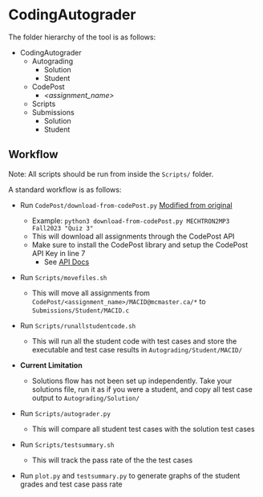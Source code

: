 # CodingAutograder
The folder hierarchy of the tool is as follows:

- CodingAutograder
  - Autograding
    - Solution
    - Student
  - CodePost
    - *<assignment_name>*
  - Scripts
  - Submissions
    - Solution
    - Student


## Workflow
Note: All scripts should be run from inside the `Scripts/` folder.

A standard workflow is as follows:
- Run `CodePost/download-from-codePost.py` [Modified from original](https://github.com/codepost-io/download-from-codePost)
  - Example: `python3 download-from-codePost.py MECHTRON2MP3 Fall2023 "Quiz 3"`
  - This will download all assignments through the CodePost API
  - Make sure to install the CodePost library and setup the CodePost API Key in line 7
    - See [API Docs](https://docs.codepost.io/reference/welcome-api-v10)

- Run `Scripts/movefiles.sh`
  - This will move all assignments from `CodePost/<assignment_name>/MACID@mcmaster.ca/*` to `Submissions/Student/MACID.c`

- Run `Scripts/runallstudentcode.sh`
  - This will run all the student code with test cases and store the executable and test case results in `Autograding/Student/MACID/`

- **Current Limitation**
  - Solutions flow has not been set up independently. Take your solutions file, run it as if you were a student, and copy all test case output to `Autograding/Solution/`

- Run `Scripts/autograder.py`
  - This will compare all student test cases with the solution test cases

- Run `Scripts/testsummary.sh`
  - This will track the pass rate of the the test cases

- Run `plot.py` and `testsummary.py` to generate graphs of the student grades and test case pass rate